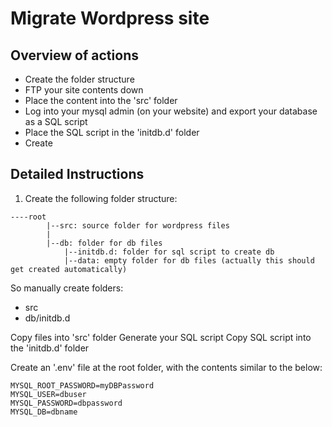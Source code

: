 # Migrate Wordpress site




## Overview of actions
- Create the folder structure
- FTP your site contents down 
- Place the content into the 'src' folder
- Log into your mysql admin (on your website) and export your database as a SQL script
- Place the SQL script in the 'initdb.d' folder
- Create 

## Detailed Instructions
1. Create the following folder structure:
```
----root 
        |--src: source folder for wordpress files
        |
        |--db: folder for db files
            |--initdb.d: folder for sql script to create db
            |--data: empty folder for db files (actually this should get created automatically)

```
So manually create folders:
* src
* db/initdb.d

Copy files into 'src' folder
Generate your SQL script
Copy SQL script into the 'initdb.d' folder

Create an '.env' file at the root folder, with the contents similar to the below:
```
MYSQL_ROOT_PASSWORD=myDBPassword
MYSQL_USER=dbuser
MYSQL_PASSWORD=dbpassword
MYSQL_DB=dbname
```

